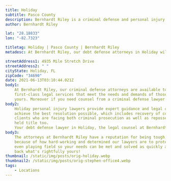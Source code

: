 ```yaml
---
title: Holiday
subtitle: Pasco County
description: Bernhardt Riley is a criminal defense and personal injury law firm in Palm Harbor.
author: Bernhardt Riley

lat: "28.18833"
lon: "-82.7323"

titletag: Holiday | Pasco County | Bernhardt Riley
metadesc: At Bernhardt Riley, our debt defense attorneys in Holiday will make sure that you are safe from false allegations and make it an even playing field.

streetAddress1: 4935 Mile Stretch Drive
streetAddress2: " "
cityState: Holiday, FL
zipCode: "34690"
date: 2021-06-13T03:10:44.021Z
body1:
    At Bernhardt Riley, our criminal defense attorneys are available to consult about your alleged criminal offense. If you have been accused of a crime in Holiday, it is wise to contact us for
    first-class legal services that meet the needs and demands of those facing allegations like
    yours. Moreover if you need counsel from a criminal defense lawyer in Holiday, concerning an area of law not practiced by Bernhardt Riley, our Holiday criminal defense lawyers will gladly refer your case to a reputable attorney with whom we associate personally and professionally.
body2:
    Holiday personal injury lawyers provide expert guidance and legal counsel to help you navigate the challenges that follow a personal Injury accident. A Personal Injury Attorney will help you
    achieve the best resolution possible, which includes recovery of compensation for injuries sustained in an car crash or other event. Your debt defense lawyer from Bernhardt Riley represents
    clients who are facing both criminal prosecution as well as repossession proceedings related to their automobile loan following a bankruptcy filing or foreclosure sale on property they previously
    held title too.
    Your debt defense lawyer in Holiday, the legal counsel at Bernhardt Riley, represents clients in various bankruptcy, debt collection, harassment, and foreclosure defenses Holiday, Florida.
body3:
    The attorneys at Bernhardt Riley have a reputation for being tough, but they also make sure that their clients are not caught in the crossfire. Bernhardt Riley stands out among other law firms
    because of how hard-working and determined our lawyers are to protect those who need it most!. Our team has been working hard on making sure that you are safe from false allegations and make it an
    even playing field so your needs can be met and solved as quickly as possible. Our debt defense attorneys in Holiday will protect you against any false claims, giving you a fair chance of getting
    back what's rightfully yours!
thumbnail: /static/img/posts/orig-holiday.webp
thumbnail2: /static/img/posts/orig-stephen-office4.webp
tags:
    - Locations
---
```


